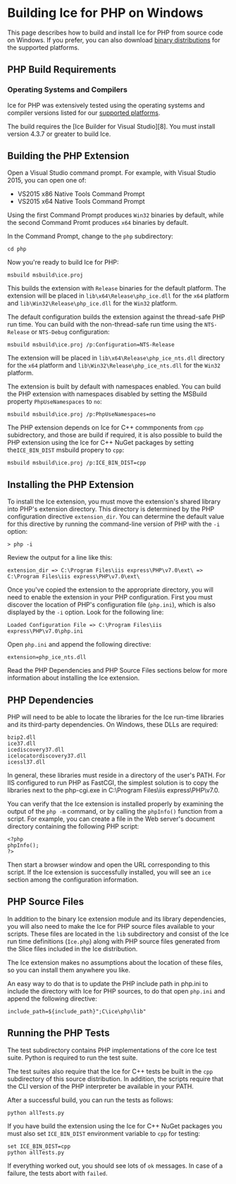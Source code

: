 # Building Ice for PHP on Windows

This page describes how to build and install Ice for PHP from source code on
Windows. If you prefer, you can also download [binary distributions][1] for the
supported platforms.

## PHP Build Requirements

### Operating Systems and Compilers

Ice for PHP was extensively tested using the operating systems and compiler
versions listed for our [supported platforms][2].

The build requires the [Ice Builder for Visual Studio][8]. You must install
version 4.3.7 or greater to build Ice.

## Building the PHP Extension

Open a Visual Studio command prompt. For example, with Visual Studio 2015, you
can open one of:

- VS2015 x86 Native Tools Command Prompt
- VS2015 x64 Native Tools Command Prompt

Using the first Command Prompt produces `Win32` binaries by default, while
the second Command Promt produces `x64` binaries by default.

In the Command Prompt, change to the `php` subdirectory:

    cd php

Now you're ready to build Ice for PHP:

    msbuild msbuild\ice.proj

This builds the extension with `Release` binaries for the default platform.
The extension will be placed in `lib\x64\Release\php_ice.dll` for the `x64` platform
and `lib\Win32\Release\php_ice.dll` for the `Win32` platform.

The default configuration builds the extension against the thread-safe PHP run time.
You can build with the non-thread-safe run time using the `NTS-Release` or `NTS-Debug`
configuration:

    msbuild msbuild\ice.proj /p:Configuration=NTS-Release

The extension will be placed in `lib\x64\Release\php_ice_nts.dll` directory for
the `x64` platform and `lib\Win32\Release\php_ice_nts.dll` for the `Win32` platform.

The extension is built by default with namespaces enabled. You can build the PHP
extension with namespaces disabled by setting the MSBuild property `PhpUseNamespaces`
to `no`:

    msbuild msbuild\ice.proj /p:PhpUseNamespaces=no

The PHP extension depends on Ice for C++ commponents from `cpp` subidrectory, and those
are build if required, it is also possible to build the PHP extension using the Ice for C++
NuGet packages by setting the`ICE_BIN_DIST` msbuild propery to `cpp`:

    msbuild msbuild\ice.proj /p:ICE_BIN_DIST=cpp

## Installing the PHP Extension

To install the Ice extension, you must move the extension's shared library into
PHP's extension directory. This directory is determined by the PHP configuration
directive `extension_dir`. You can determine the default value for this
directive by running the command-line version of PHP with the `-i` option:

    > php -i

Review the output for a line like this:

    extension_dir => C:\Program Files\iis express\PHP\v7.0\ext\ => C:\Program Files\iis express\PHP\v7.0\ext\

Once you've copied the extension to the appropriate directory, you will need
to enable the extension in your PHP configuration. First you must discover the
location of PHP's configuration file (`php.ini`), which is also displayed by
the `-i` option. Look for the following line:

    Loaded Configuration File => C:\Program Files\iis express\PHP\v7.0\php.ini

Open `php.ini` and append the following directive:

    extension=php_ice_nts.dll

Read the PHP Dependencies and PHP Source Files sections below for more
information about installing the Ice extension.

## PHP Dependencies

PHP will need to be able to locate the libraries for the Ice run-time libraries
and its third-party dependencies. On Windows, these DLLs are required:

    bzip2.dll
    ice37.dll
    icediscovery37.dll
    icelocatordiscovery37.dll
    icessl37.dll

In general, these libraries must reside in a directory of the user's PATH. For
IIS configured to run PHP as FastCGI, the simplest solution is to copy the
libraries next to the php-cgi.exe in C:\Program Files\iis express\PHP\v7.0.

You can verify that the Ice extension is installed properly by examining the
output of the `php -m` command, or by calling the `phpInfo()` function from a
script. For example, you can create a file in the Web server's document
directory containing the following PHP script:

    <?php
    phpInfo();
    ?>

Then start a browser window and open the URL corresponding to this script. If
the Ice extension is successfully installed, you will see an `ice` section
among the configuration information.

## PHP Source Files

In addition to the binary Ice extension module and its library dependencies,
you will also need to make the Ice for PHP source files available to your
scripts. These files are located in the `lib` subdirectory and consist of the
Ice run time definitions (`Ice.php`) along with PHP source
files generated from the Slice files included in the Ice distribution.

The Ice extension makes no assumptions about the location of these files, so
you can install them anywhere you like.

An easy way to do that is to update the PHP include path in php.ini to include
the directory with Ice for PHP sources, to do that open `php.ini` and append
the following directive:

    include_path=${include_path}";C\ice\php\lib"

## Running the PHP Tests

The test subdirectory contains PHP implementations of the core Ice test suite.
Python is required to run the test suite.

The test suites also require that the Ice for C++ tests be built in the `cpp`
subdirectory of this source distribution. In addition, the scripts require
that the CLI version of the PHP interpreter be available in your PATH.

After a successful build, you can run the tests as follows:

    python allTests.py

If you have build the extension using the Ice for C++ NuGet packages you must
also set `ICE_BIN_DIST` environment variable to `cpp` for testing:

    set ICE_BIN_DIST=cpp
    python allTests.py

If everything worked out, you should see lots of `ok` messages. In case of a
failure, the tests abort with `failed`.

[1]: https://zeroc.com/distributions/ice
[2]: https://doc.zeroc.com/display/Ice37/Supported+Platforms+for+Ice+3.7.0
